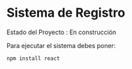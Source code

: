 <h1>Sistema de Registro</h1>

Estado del Proyecto : En construcción

Para ejecutar el sistema debes poner:

``` npm install react ```
